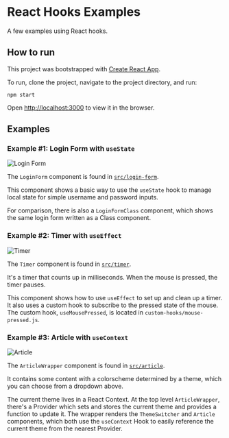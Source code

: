 # React Hooks Examples

A few examples using React hooks.

## How to run

This project was bootstrapped with [Create React App](https://github.com/facebook/create-react-app).

To run, clone the project, navigate to the project directory, and run:

```
npm start
```

Open [http://localhost:3000](http://localhost:3000) to view it in the browser.

## Examples

### Example #1: Login Form with `useState`

![Login Form](https://raw.githubusercontent.com/leahjlou/react-hooks-examples/master/login-form.gif)

The `LoginForm` component is found in [`src/login-form`](https://github.com/leahjlou/react-hooks-examples/blob/master/src/login-form/LoginForm.js).

This component shows a basic way to use the `useState` hook to manage local state for simple username and password inputs.

For comparison, there is also a `LoginFormClass` component, which shows the same login form written as a Class component.

### Example #2: Timer with `useEffect`

![Timer](https://raw.githubusercontent.com/leahjlou/react-hooks-examples/master/timer.gif)

The `Timer` component is found in [`src/timer`](https://github.com/leahjlou/react-hooks-examples/blob/master/src/timer/Timer.js).

It's a timer that counts up in milliseconds. When the mouse is pressed, the timer pauses.

This component shows how to use `useEffect` to set up and clean up a timer. It also uses a custom hook to subscribe to the pressed state of the mouse. The custom hook, `useMousePressed`, is located in `custom-hooks/mouse-pressed.js`.

### Example #3: Article with `useContext`

![Article](https://raw.githubusercontent.com/leahjlou/react-hooks-examples/master/article.gif)

The `ArticleWrapper` component is found in [`src/article`](https://github.com/leahjlou/react-hooks-examples/blob/master/src/article/ArticleWrapper).

It contains some content with a colorscheme determined by a theme, which you can choose from a dropdown above.

The current theme lives in a React Context. At the top level `ArticleWrapper`, there's a Provider which sets and stores the current theme and provides a function to update it. The wrapper renders the `ThemeSwitcher` and `Article` components, which both use the `useContext` Hook to easily reference the current theme from the nearest Provider.
